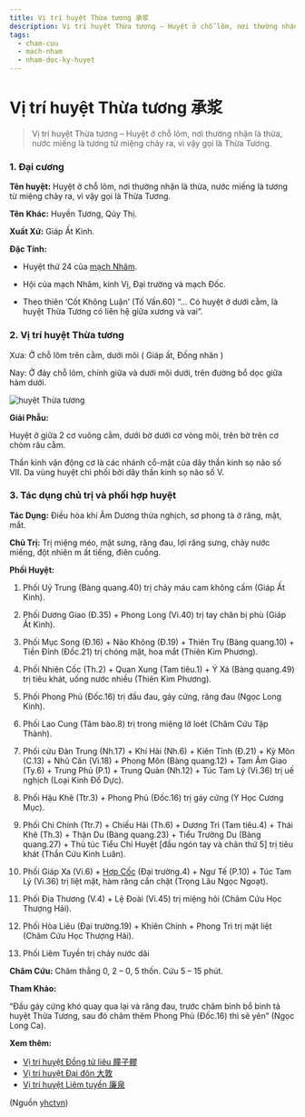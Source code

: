 ```yaml
---
title: Vị trí huyệt Thừa tương 承浆
description: Vị trí huyệt Thừa tương – Huyệt ở chỗ lõm, nơi thường nhận là thừa, nước miếng là tương từ miệng chảy ra, vì vậy gọi là Thừa Tương.
tags:
  - cham-cuu
  - mach-nham
  - nham-doc-ky-huyet
---
```


# Vị trí huyệt Thừa tương 承浆 

> Vị trí huyệt Thừa tương – Huyệt ở chỗ lõm, nơi thường nhận là thừa, nước miếng là tương từ miệng chảy ra, vì vậy gọi là Thừa Tương.

### 1. Đại cương

**Tên huyệt:** Huyệt ở chỗ lõm, nơi thường nhận là thừa, nước miếng là tương từ miệng chảy ra, vì vậy gọi là Thừa Tương.

**Tên** **Khác:** Huyền Tương, Qủy Thị.

**Xuất Xứ:** Giáp Ất Kinh.

**Đặc Tính:**

+ Huyệt thứ 24 của [mạch Nhâm](/yhctvn/dai-cuong-mach-nham/).

+ Hội của mạch Nhâm, kinh Vị, Đại trường và mạch Đốc.

+ Theo thiên ‘Cốt Không Luận’ (Tố Vấn.60) “… Có huyệt ở dưới cằm, là huyệt Thừa Tương có liên hệ giữa xương và vai”.

### 2. Vị trí huyệt Thừa tương

Xưa: Ở chỗ lõm trên cằm, dưới môi ( Giáp ất, Đồng nhân )

Nay: Ở đáy chỗ lõm, chính giữa và dưới môi dưới, trên đường bổ dọc giữa hàm dưới.

![huyệt Thừa tương](/imgs/yhctvn/huyet-thua-tuong-300x168.jpg)

**Giải Phẫu:**

Huyệt ở giữa 2 cơ vuông cằm, dưới bờ dưới cơ vòng môi, trên bờ trên cơ chòm râu cằm.

Thần kinh vận động cơ là các nhánh cổ-mặt của dây thần kinh sọ não số VII. Da vùng huyệt chi phối bởi dây thần kinh sọ não số V.

### 3. Tác dụng chủ trị và phối hợp huyệt

**Tác Dụng:** Điều hòa khí Âm Dương thừa nghịch, sơ phong tà ở răng, mặt, mắt.

**Chủ Trị:** Trị miệng méo, mặt sưng, răng đau, lợi răng sưng, chảy nước miếng, đột nhiên m ất tiếng, điên cuồng.

**Phối Huyệt:**

1. Phối Uỷ Trung (Bàng quang.40) trị chảy máu cam không cầm (Giáp Ất Kinh).
2. Phối Dương Giao (Đ.35) + Phong Long (Vi.40) trị tay chân bị phù (Giáp Ất Kinh).
3. Phối Mục Song (Đ.16) + Não Không (Đ.19) + Thiên Trụ (Bàng quang.10) + Tiền Đỉnh (Đốc.21) trị chóng mặt, hoa mắt (Thiên Kim Phương).
4. Phối Nhiên Cốc (Th.2) + Quan Xung (Tam tiêu.1) + Ý Xá (Bàng quang.49) trị tiêu khát, uống nước nhiều (Thiên Kim Phương).
5. Phối Phong Phủ (Đốc.16) trị đầu đau, gáy cứng, răng đau (Ngọc Long Kinh).
6. Phối Lao Cung (Tâm bào.8) trị trong miệng lở loét (Châm Cứu Tập Thành).
7. Phối cứu Đàn Trung (Nh.17) + Khí Hải (Nh.6) + Kiên Tỉnh (Đ.21) + Kỳ Môn (C.13) + Nhũ Căn (Vi.18) + Phong Môn (Bàng quang.12) + Tam Âm Giao (Ty.6) + Trung Phủ (P.1) + Trung Quản (Nh.12) + Túc Tam Lý (Vi.36) trị uế nghịch (Loại Kinh Đồ Dực).

8. Phối Hậu Khê (Ttr.3) + Phong Phủ (Đốc.16) trị gáy cứng (Y Học Cương Mục).
9. Phối Chi Chính (Ttr.7) + Chiếu Hải (Th.6) + Dương Trì (Tam tiêu.4) + Thái Khê (Th.3) + Thận Du (Bàng quang.23) + Tiểu Trường Du (Bàng quang.27) + Thủ túc Tiểu Chỉ Huyệt [đầu ngón tay và chân thứ 5] trị tiêu khát (Thần Cứu Kinh Luân).
10. Phối Giáp Xa (Vi.6) + [Hợp Cốc](/yhctvn/huyet-hop-coc-%e5%90%88-%e8%b0%b7/) (Đại trường.4) + Ngư Tế (P.10) + Túc Tam Lý (Vi.36) trị liệt mặt, hàm răng cắn chặt (Trọng Lâu Ngọc Ngoạt).
11. Phối Địa Thương (V.4) + Lệ Đoài (Vi.45) trị miệng hôi (Châm Cứu Học Thượng Hải).
12. Phối Hòa Liêu (Đại trường.19) + Khiên Chính + Phong Trì trị mặt liệt (Châm Cứu Học Thượng Hải).
13. Phối Liêm Tuyền trị chảy nước dãi

**Châm Cứu:** Châm thẳng 0, 2 – 0, 5 thốn. Cứu 5 – 15 phút.

**Tham Khảo:**

“Đầu gáy cứng khó quay qua lại và răng đau, trước châm bình bổ bình tả huyệt Thừa Tương, sau đó châm thêm Phong Phủ (Đốc.16) thì sẽ yên” (Ngọc Long Ca).

**Xem thêm:**

* [Vị trí huyệt Đồng tử liêu 瞳子髎](/yhctvn/vi-tri-huyet-dong-tu-lieu-%e7%9e%b3%e5%ad%90%e9%ab%8e/)
* [Vị trí huyệt Đại đôn 大敦](/yhctvn/vi-tri-huyet-dai-don-%e5%a4%a7%e6%95%a6/)
* [Vị trí huyệt Liêm tuyền 廉泉](/yhctvn/vi-tri-huyet-liem-tuyen-%e5%bb%89%e6%b3%89/)

(Nguồn <a href="https://yhctvn.com/vi-tri-huyet-thua-tuong-承浆/" target="_blank">yhctvn</a>)
